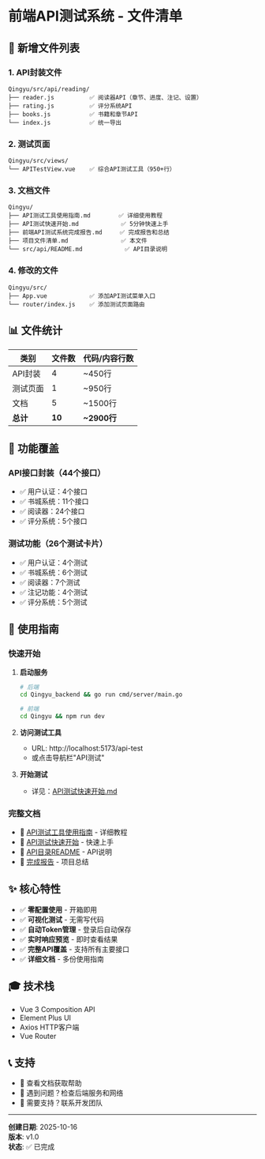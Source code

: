 # 前端API测试系统 - 文件清单

## 📁 新增文件列表

### 1. API封装文件

```
Qingyu/src/api/reading/
├── reader.js          ✅ 阅读器API（章节、进度、注记、设置）
├── rating.js          ✅ 评分系统API
├── books.js           ✅ 书籍和章节API
└── index.js           ✅ 统一导出
```

### 2. 测试页面

```
Qingyu/src/views/
└── APITestView.vue    ✅ 综合API测试工具（950+行）
```

### 3. 文档文件

```
Qingyu/
├── API测试工具使用指南.md        ✅ 详细使用教程
├── API测试快速开始.md            ✅ 5分钟快速上手
├── 前端API测试系统完成报告.md     ✅ 完成报告和总结
├── 项目文件清单.md               ✅ 本文件
└── src/api/README.md            ✅ API目录说明
```

### 4. 修改的文件

```
Qingyu/src/
├── App.vue            ✅ 添加API测试菜单入口
└── router/index.js    ✅ 添加测试页面路由
```

## 📊 文件统计

| 类别 | 文件数 | 代码/内容行数 |
|-----|-------|------------|
| API封装 | 4 | ~450行 |
| 测试页面 | 1 | ~950行 |
| 文档 | 5 | ~1500行 |
| **总计** | **10** | **~2900行** |

## 🎯 功能覆盖

### API接口封装（44个接口）

- ✅ 用户认证：4个接口
- ✅ 书城系统：11个接口
- ✅ 阅读器：24个接口
- ✅ 评分系统：5个接口

### 测试功能（26个测试卡片）

- ✅ 用户认证：4个测试
- ✅ 书城系统：6个测试
- ✅ 阅读器：7个测试
- ✅ 注记功能：4个测试
- ✅ 评分系统：5个测试

## 📖 使用指南

### 快速开始

1. **启动服务**
   ```bash
   # 后端
   cd Qingyu_backend && go run cmd/server/main.go
   
   # 前端
   cd Qingyu && npm run dev
   ```

2. **访问测试工具**
   - URL: http://localhost:5173/api-test
   - 或点击导航栏"API测试"

3. **开始测试**
   - 详见：[API测试快速开始.md](./API测试快速开始.md)

### 完整文档

- 📘 [API测试工具使用指南](./API测试工具使用指南.md) - 详细教程
- 📗 [API测试快速开始](./API测试快速开始.md) - 快速上手
- 📙 [API目录README](./src/api/README.md) - API说明
- 📕 [完成报告](./前端API测试系统完成报告.md) - 项目总结

## ✨ 核心特性

- ✅ **零配置使用** - 开箱即用
- ✅ **可视化测试** - 无需写代码
- ✅ **自动Token管理** - 登录后自动保存
- ✅ **实时响应预览** - 即时查看结果
- ✅ **完整API覆盖** - 支持所有主要接口
- ✅ **详细文档** - 多份使用指南

## 🎓 技术栈

- Vue 3 Composition API
- Element Plus UI
- Axios HTTP客户端
- Vue Router

## 📞 支持

- 💬 查看文档获取帮助
- 🐛 遇到问题？检查后端服务和网络
- 📧 需要支持？联系开发团队

---

**创建日期**: 2025-10-16  
**版本**: v1.0  
**状态**: ✅ 已完成


